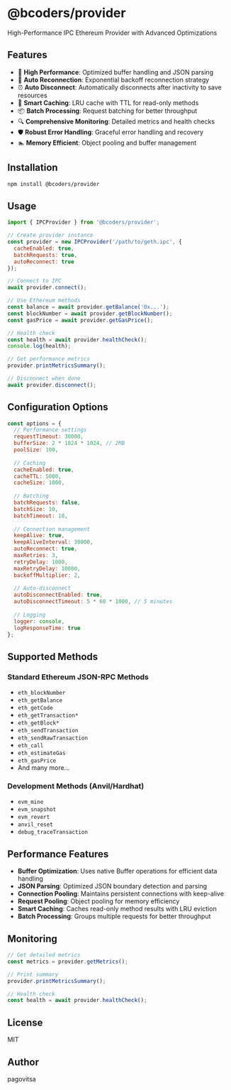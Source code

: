 # @bcoders/provider

High-Performance IPC Ethereum Provider with Advanced Optimizations

## Features

- 🚀 **High Performance**: Optimized buffer handling and JSON parsing
- 🔄 **Auto Reconnection**: Exponential backoff reconnection strategy  
- ⏰ **Auto Disconnect**: Automatically disconnects after inactivity to save resources
- 💾 **Smart Caching**: LRU cache with TTL for read-only methods
- 📦 **Batch Processing**: Request batching for better throughput
- 🔍 **Comprehensive Monitoring**: Detailed metrics and health checks
- 🛡️ **Robust Error Handling**: Graceful error handling and recovery
- 🏊 **Memory Efficient**: Object pooling and buffer management

## Installation

```bash
npm install @bcoders/provider
```

## Usage

```javascript
import { IPCProvider } from '@bcoders/provider';

// Create provider instance
const provider = new IPCProvider('/path/to/geth.ipc', {
  cacheEnabled: true,
  batchRequests: true,
  autoReconnect: true
});

// Connect to IPC
await provider.connect();

// Use Ethereum methods
const balance = await provider.getBalance('0x...');
const blockNumber = await provider.getBlockNumber();
const gasPrice = await provider.getGasPrice();

// Health check
const health = await provider.healthCheck();
console.log(health);

// Get performance metrics
provider.printMetricsSummary();

// Disconnect when done
await provider.disconnect();
```

## Configuration Options

```javascript
const options = {
  // Performance settings
  requestTimeout: 30000,
  bufferSize: 2 * 1024 * 1024, // 2MB
  poolSize: 100,
  
  // Caching
  cacheEnabled: true,
  cacheTTL: 5000,
  cacheSize: 1000,
  
  // Batching
  batchRequests: false,
  batchSize: 10,
  batchTimeout: 10,
  
  // Connection management
  keepAlive: true,
  keepAliveInterval: 30000,
  autoReconnect: true,
  maxRetries: 3,
  retryDelay: 1000,
  maxRetryDelay: 10000,
  backoffMultiplier: 2,
  
  // Auto-disconnect
  autoDisconnectEnabled: true,
  autoDisconnectTimeout: 5 * 60 * 1000, // 5 minutes
  
  // Logging
  logger: console,
  logResponseTime: true
};
```

## Supported Methods

### Standard Ethereum JSON-RPC Methods
- `eth_blockNumber`
- `eth_getBalance`
- `eth_getCode`
- `eth_getTransaction*`
- `eth_getBlock*`
- `eth_sendTransaction`
- `eth_sendRawTransaction`
- `eth_call`
- `eth_estimateGas`
- `eth_gasPrice`
- And many more...

### Development Methods (Anvil/Hardhat)
- `evm_mine`
- `evm_snapshot`
- `evm_revert`
- `anvil_reset`
- `debug_traceTransaction`

## Performance Features

- **Buffer Optimization**: Uses native Buffer operations for efficient data handling
- **JSON Parsing**: Optimized JSON boundary detection and parsing
- **Connection Pooling**: Maintains persistent connections with keep-alive
- **Request Pooling**: Object pooling for memory efficiency
- **Smart Caching**: Caches read-only method results with LRU eviction
- **Batch Processing**: Groups multiple requests for better throughput

## Monitoring

```javascript
// Get detailed metrics
const metrics = provider.getMetrics();

// Print summary
provider.printMetricsSummary();

// Health check
const health = await provider.healthCheck();
```

## License

MIT

## Author

pagovitsa
